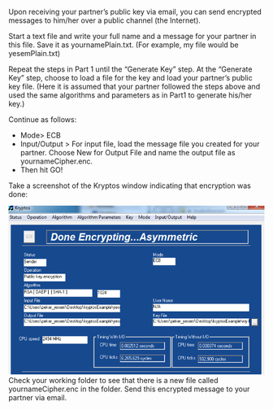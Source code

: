 Upon receiving your partner’s public key via email, you can send encrypted messages to him/her over a public channel (the Internet).

Start a text file and write your full name and a message for your partner in this file. Save it as yournamePlain.txt. (For example, my file would be yesemPlain.txt)

Repeat the steps in Part 1 until the “Generate Key” step. At the “Generate Key” step, choose to load a file for the key and load your partner’s public key file. (Here it is assumed that your partner followed the steps above and used the same algorithms and parameters as in Part1 to generate his/her key.)

Continue as follows:

- Mode> ECB
- Input/Output > For input file, load the message file you created for your partner. Choose New for Output File and name the output file as yournameCipher.enc.
- Then hit GO!

Take a screenshot of the Kryptos window indicating that encryption was done:

![](.guides/img/kryptos1.png)
Check your working folder to see that there is a new file called yournameCipher.enc in the folder. Send this encrypted message to your partner via email. 
